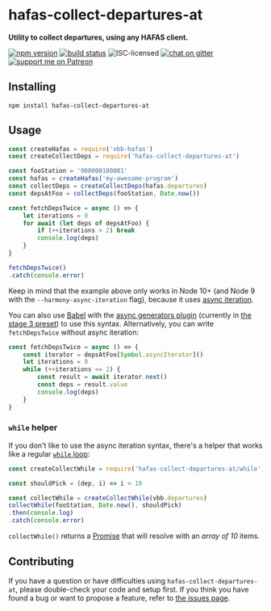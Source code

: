 # hafas-collect-departures-at

**Utility to collect departures, using any HAFAS client.**

[![npm version](https://img.shields.io/npm/v/hafas-collect-departures-at.svg)](https://www.npmjs.com/package/hafas-collect-departures-at)
[![build status](https://api.travis-ci.org/derhuerst/hafas-collect-departures-at.svg?branch=master)](https://travis-ci.org/derhuerst/hafas-collect-departures-at)
![ISC-licensed](https://img.shields.io/github/license/derhuerst/hafas-collect-departures-at.svg)
[![chat on gitter](https://badges.gitter.im/derhuerst.svg)](https://gitter.im/derhuerst)
[![support me on Patreon](https://img.shields.io/badge/support%20me-on%20patreon-fa7664.svg)](https://patreon.com/derhuerst)


## Installing

```shell
npm install hafas-collect-departures-at
```


## Usage

```js
const createHafas = require('vbb-hafas')
const createCollectDeps = require('hafas-collect-departures-at')

const fooStation = '900000100001'
const hafas = createHafas('my-awesome-program')
const collectDeps = createCollectDeps(hafas.departures)
const depsAtFoo = collectDeps(fooStation, Date.now())

const fetchDepsTwice = async () => {
	let iterations = 0
	for await (let deps of depsAtFoo) {
		if (++iterations > 2) break
		console.log(deps)
	}
}

fetchDepsTwice()
.catch(console.error)
```

Keep in mind that the example above only works in Node 10+ (and Node 9 with the `--harmony-async-iteration` flag), because it uses [async iteration](http://2ality.com/2017/12/for-await-of-sync-iterables.html).

You can also use [Babel](https://babeljs.io) with the [async generators plugin](https://github.com/babel/babel/tree/12ac1bccd7697eb919fe442e35d83ab92e3c882d/packages/babel-plugin-proposal-async-generator-functions) (currently in [the stage 3 preset](https://github.com/babel/babel/tree/12ac1bccd7697eb919fe442e35d83ab92e3c882d/packages/babel-preset-stage-3)) to use this syntax. Alternatively, you can write `fetchDepsTwice` without async iteration:

```js
const fetchDepsTwice = async () => {
	const iterator = depsAtFoo[Symbol.asyncIterator]()
	let iterations = 0
	while (++iterations <= 2) {
		const result = await iterator.next()
		const deps = result.value
		console.log(deps)
	}
}
```

### `while` helper

If you don't like to use the async iteration syntax, there's a helper that works like a regular [`while` loop](https://developer.mozilla.org/en-US/docs/Web/JavaScript/Reference/Statements/while):

```js
const createCollectWhile = require('hafas-collect-departures-at/while')

const shouldPick = (dep, i) => i < 10

const collectWhile = createCollectWhile(vbb.departures)
collectWhile(fooStation, Date.now(), shouldPick)
.then(console.log)
.catch(console.error)
```

`collectWhile()` returns a [Promise](https://developer.mozilla.org/en-US/docs/Web/JavaScript/Reference/Global_Objects/promise) that will resolve with an *array of 10* items.


## Contributing

If you have a question or have difficulties using `hafas-collect-departures-at`, please double-check your code and setup first. If you think you have found a bug or want to propose a feature, refer to [the issues page](https://github.com/derhuerst/hafas-collect-departures-at/issues).
